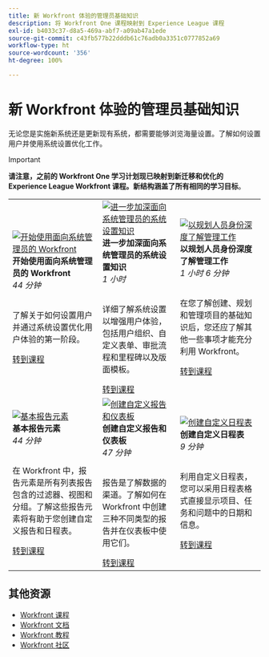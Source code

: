 ```yaml
---
title: 新 Workfront 体验的管理员基础知识
description: 将 Workfront One 课程映射到 Experience League 课程
exl-id: b4033c37-d8a5-469a-abf7-a09ab47a1ede
source-git-commit: c43fb577b22dddb61c76adb0a3351c0777852a69
workflow-type: ht
source-wordcount: '356'
ht-degree: 100%

---
```


# 新 Workfront 体验的管理员基础知识

无论您是实施新系统还是更新现有系统，都需要能够浏览海量设置。了解如何设置用户并使用系统设置优化工作。

>[!IMPORTANT]
>
>**请注意，之前的 Workfront One 学习计划现已映射到新迁移和优化的 Experience League Workfront 课程。新结构涵盖了所有相同的学习目标**。

<table>
  <tr>
   <td>
      <a href="https://experienceleague.adobe.com/?recommended=Workfront-A-1-2022.1.admin">
      <img alt="开始使用面向系统管理员的 Workfront" src="https://cdn.experienceleague.adobe.com/thumb/get-started-with-workfront-for-system-administrators.png"/>
      </a>
      <div>
         <strong>开始使用面向系统管理员的 Workfront</strong></a>
         <br/><em>44 分钟</em>
      </div>
      <p>
        <br/>
         了解关于如何设置用户并通过系统设置优化用户体验的第一阶段。
      </p>
      <a  rel="noreferrer" target="_blank" href="https://experienceleague.adobe.com/?recommended=Workfront-A-1-2022.1.admin" class="spectrum-Button spectrum-Button--primary spectrum-Button--sizeM">
      <span class="spectrum-Button-label has-no-wrap has-text-weight-bold">转到课程</span>
      </a>
   </td>   
   <td>
      <a href="https://experienceleague.adobe.com/?recommended=Workfront-A-1-2022.2.admin">
      <img alt="进一步加深面向系统管理员的系统设置知识" src="https://cdn.experienceleague.adobe.com/thumb/further-your-system-settings-knowledge-for-system-administrators.png"/>
      </a>
      <div>
         <strong>进一步加深面向系统管理员的系统设置知识</strong></a>
         <br/><em>1 小时</em>
      </div>
      <p>
        <br/>
         详细了解系统设置以增强用户体验，包括用户组织、自定义表单、审批流程和里程碑以及版面模板。
      </p>
      <a  rel="noreferrer" target="_blank" href="https://experienceleague.adobe.com/?recommended=Workfront-A-1-2022.2.admin" class="spectrum-Button spectrum-Button--primary spectrum-Button--sizeM">
      <span class="spectrum-Button-label has-no-wrap has-text-weight-bold">转到课程</span>
      </a>
   </td>
    <td>
      <a href="https://experienceleague.adobe.com/?recommended=Workfront-U-1-2022.3.planners">
      <img alt="以规划人员身份深度了解管理工作" src="https://cdn.experienceleague.adobe.com/thumb/further-understanding-of-managing-work-as-a-planner.png"/>
      </a>
      <div>
         <strong>以规划人员身份深度了解管理工作</strong></a>
         <br/><em>1 小时 6 分钟</em>
      </div>
      <p>
        <br/>
         在您了解创建、规划和管理项目的基础知识后，您还应了解其他一些事项才能充分利用 Workfront。
      </p>
      <a  rel="noreferrer" target="_blank" href="https://experienceleague.adobe.com/?recommended=Workfront-U-1-2022.3.planners" class="spectrum-Button spectrum-Button--primary spectrum-Button--sizeM">
      <span class="spectrum-Button-label has-no-wrap has-text-weight-bold">转到课程</span>
      </a>
   </td>
  </tr>
  <tr>
   <td>
      <a href="https://experienceleague.adobe.com/?recommended=Workfront-U-1-2022.1.reporting">
      <img alt="基本报告元素" src="https://cdn.experienceleague.adobe.com/thumb/basic-reporting-elements.png"/>
      </a>
      <div>
         <strong>基本报告元素</strong></a>
         <br/><em>44 分钟</em>
      </div>
      <p>
        <br/>
         在 Workfront 中，报告元素是所有列表报告包含的过滤器、视图和分组。了解这些报告元素将有助于您创建自定义报告和日程表。
      </p>
      <a  rel="noreferrer" target="_blank" href="https://experienceleague.adobe.com/?recommended=Workfront-U-1-2022.1.reporting" class="spectrum-Button spectrum-Button--primary spectrum-Button--sizeM">
      <span class="spectrum-Button-label has-no-wrap has-text-weight-bold">转到课程</span>
      </a>
   </td>
   <td>
      <a href="https://experienceleague.adobe.com/?recommended=Workfront-U-1-2022.3.reporting">
      <img alt="创建自定义报告和仪表板" src="https://cdn.experienceleague.adobe.com/thumb/create-custom-reports-and-dashboards.png"/>
      </a>
      <div>
         <strong>创建自定义报告和仪表板</strong></a>
         <br/><em>47 分钟</em>
      </div>
      <p>
        <br/>
         报告是了解数据的渠道。了解如何在 Workfront 中创建三种不同类型的报告并在仪表板中使用它们。
      </p>
      <a  rel="noreferrer" target="_blank" href="https://experienceleague.adobe.com/?recommended=Workfront-U-1-2022.3.reporting" class="spectrum-Button spectrum-Button--primary spectrum-Button--sizeM">
      <span class="spectrum-Button-label has-no-wrap has-text-weight-bold">转到课程</span>
      </a>
   </td>
   <td>
      <a href="https://experienceleague.adobe.com/?recommended=Workfront-U-1-2022.4.reporting">
      <img alt="创建自定义日程表" src="https://cdn.experienceleague.adobe.com/thumb/create-a-custom-calendar.png"/>
      </a>
      <div>
         <strong>创建自定义日程表</strong></a>
         <br/><em>9 分钟</em>
      </div>
      <p>
        <br/>
         利用自定义日程表，您可以采用日程表格式直接显示项目、任务和问题中的日期和信息。
      </p>
      <a  rel="noreferrer" target="_blank" href="https://experienceleague.adobe.com/?recommended=Workfront-U-1-2022.4.reporting" class="spectrum-Button spectrum-Button--primary spectrum-Button--sizeM">
      <span class="spectrum-Button-label has-no-wrap has-text-weight-bold">转到课程</span>
      </a>
   </td>      
  </tr>

</table>

## 其他资源

* [Workfront 课程](https://experienceleague.adobe.com/?lang=en&amp;Solution=Workfront#courses)
* [Workfront 文档](https://experienceleague.adobe.com/docs/workfront.html)
* [Workfront 教程](https://experienceleague.adobe.com/docs/workfront-learn/tutorials-workfront/home.html)
* [Workfront 社区](https://experienceleaguecommunities.adobe.com/t5/workfront/ct-p/workfront)
